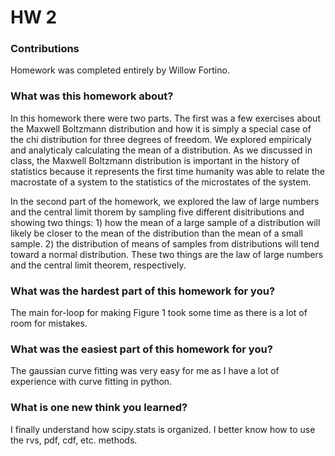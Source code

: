 # HW 2

### Contributions
Homework was completed entirely by Willow Fortino.

### What was this homework about?
In this homework there were two parts. The first was a few exercises about the Maxwell Boltzmann distribution and how it is simply a special case of the chi distribution for three degrees of freedom. We explored empiricaly and analyticaly calculating the mean of a distribution. As we discussed in class, the Maxwell Boltzmann distribution is important in the history of statistics because it represents the first time humanity was able to relate the macrostate of a system to the statistics of the microstates of the system.

In the second part of the homework, we explored the law of large numbers and the central limit thorem by sampling five different disitributions and showing two things: 1) how the mean of a large sample of a distribution will likely be closer to the mean of the distribution than the mean of a small sample. 2) the distribution of means of samples from distributions will tend toward a normal distribution. These two things are the law of large numbers and the central limit theorem, respectively.

### What was the <b>hardest</b> part of this homework for you?
The main for-loop for making Figure 1 took some time as there is a lot of room for mistakes.

### What was the <b>easiest</b> part of this homework for you?
The gaussian curve fitting was very easy for me as I have a lot of experience with curve fitting in python.

### What is one new think you learned?
I finally understand how scipy.stats is organized. I better know how to use the rvs, pdf, cdf, etc. methods.